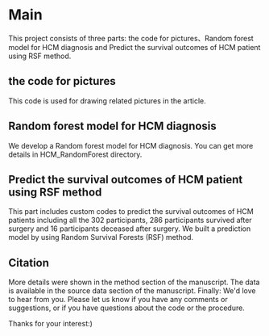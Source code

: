 # Main
This project consists of three parts: the code for pictures、Random forest model for HCM diagnosis and Predict the survival outcomes of HCM patient using RSF method.

## the code for pictures
This code is used for drawing related pictures in the article.

## Random forest model for HCM diagnosis
We develop a Random forest model for HCM diagnosis. You can get more details in HCM_RandomForest directory.

## Predict the survival outcomes of HCM patient using RSF method
This part includes custom codes to predict the survival outcomes of HCM patients including all the 302 participants, 286 participants survived after surgery and 16 participants deceased after surgery. We built a prediction model by using Random Survival Forests (RSF) method.

## Citation

More details were shown in the method section of the manuscript.
The data is available in the source data section of the manuscript.
Finally: We'd love to hear from you. Please let us know if you have any comments or suggestions, or if you have questions about the code or the procedure. 

Thanks for your interest:)

